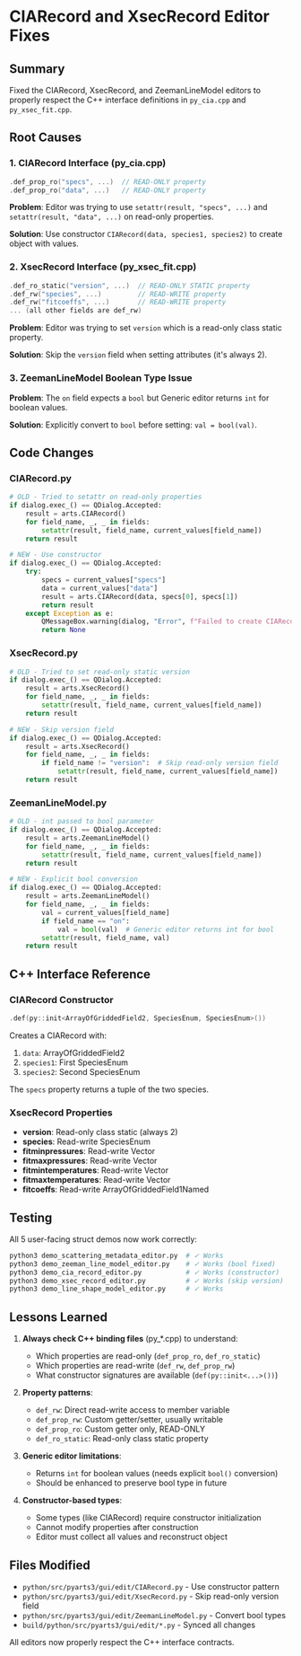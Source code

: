 # CIARecord and XsecRecord Editor Fixes

## Summary

Fixed the CIARecord, XsecRecord, and ZeemanLineModel editors to properly respect the C++ interface definitions in `py_cia.cpp` and `py_xsec_fit.cpp`.

## Root Causes

### 1. CIARecord Interface (py_cia.cpp)

```cpp
.def_prop_ro("specs", ...)  // READ-ONLY property
.def_prop_ro("data", ...)   // READ-ONLY property
```

**Problem**: Editor was trying to use `setattr(result, "specs", ...)` and `setattr(result, "data", ...)` on read-only properties.

**Solution**: Use constructor `CIARecord(data, species1, species2)` to create object with values.

### 2. XsecRecord Interface (py_xsec_fit.cpp)

```cpp
.def_ro_static("version", ...)  // READ-ONLY STATIC property
.def_rw("species", ...)         // READ-WRITE property
.def_rw("fitcoeffs", ...)       // READ-WRITE property
... (all other fields are def_rw)
```

**Problem**: Editor was trying to set `version` which is a read-only class static property.

**Solution**: Skip the `version` field when setting attributes (it's always 2).

### 3. ZeemanLineModel Boolean Type Issue

**Problem**: The `on` field expects a `bool` but Generic editor returns `int` for boolean values.

**Solution**: Explicitly convert to `bool` before setting: `val = bool(val)`.

## Code Changes

### CIARecord.py
```python
# OLD - Tried to setattr on read-only properties
if dialog.exec_() == QDialog.Accepted:
    result = arts.CIARecord()
    for field_name, _, _ in fields:
        setattr(result, field_name, current_values[field_name])
    return result

# NEW - Use constructor
if dialog.exec_() == QDialog.Accepted:
    try:
        specs = current_values["specs"]
        data = current_values["data"]
        result = arts.CIARecord(data, specs[0], specs[1])
        return result
    except Exception as e:
        QMessageBox.warning(dialog, "Error", f"Failed to create CIARecord: {e}")
        return None
```

### XsecRecord.py
```python
# OLD - Tried to set read-only static version
if dialog.exec_() == QDialog.Accepted:
    result = arts.XsecRecord()
    for field_name, _, _ in fields:
        setattr(result, field_name, current_values[field_name])
    return result

# NEW - Skip version field
if dialog.exec_() == QDialog.Accepted:
    result = arts.XsecRecord()
    for field_name, _, _ in fields:
        if field_name != "version":  # Skip read-only version field
            setattr(result, field_name, current_values[field_name])
    return result
```

### ZeemanLineModel.py
```python
# OLD - int passed to bool parameter
if dialog.exec_() == QDialog.Accepted:
    result = arts.ZeemanLineModel()
    for field_name, _, _ in fields:
        setattr(result, field_name, current_values[field_name])
    return result

# NEW - Explicit bool conversion
if dialog.exec_() == QDialog.Accepted:
    result = arts.ZeemanLineModel()
    for field_name, _, _ in fields:
        val = current_values[field_name]
        if field_name == "on":
            val = bool(val)  # Generic editor returns int for bool
        setattr(result, field_name, val)
    return result
```

## C++ Interface Reference

### CIARecord Constructor
```cpp
.def(py::init<ArrayOfGriddedField2, SpeciesEnum, SpeciesEnum>())
```

Creates a CIARecord with:
1. `data`: ArrayOfGriddedField2
2. `species1`: First SpeciesEnum
3. `species2`: Second SpeciesEnum

The `specs` property returns a tuple of the two species.

### XsecRecord Properties

- **version**: Read-only class static (always 2)
- **species**: Read-write SpeciesEnum
- **fitminpressures**: Read-write Vector
- **fitmaxpressures**: Read-write Vector
- **fitmintemperatures**: Read-write Vector
- **fitmaxtemperatures**: Read-write Vector  
- **fitcoeffs**: Read-write ArrayOfGriddedField1Named

## Testing

All 5 user-facing struct demos now work correctly:

```bash
python3 demo_scattering_metadata_editor.py  # ✓ Works
python3 demo_zeeman_line_model_editor.py    # ✓ Works (bool fixed)
python3 demo_cia_record_editor.py           # ✓ Works (constructor)
python3 demo_xsec_record_editor.py          # ✓ Works (skip version)
python3 demo_line_shape_model_editor.py     # ✓ Works
```

## Lessons Learned

1. **Always check C++ binding files** (py_*.cpp) to understand:
   - Which properties are read-only (`def_prop_ro`, `def_ro_static`)
   - Which properties are read-write (`def_rw`, `def_prop_rw`)
   - What constructor signatures are available (`def(py::init<...>())`)

2. **Property patterns**:
   - `def_rw`: Direct read-write access to member variable
   - `def_prop_rw`: Custom getter/setter, usually writable
   - `def_prop_ro`: Custom getter only, READ-ONLY
   - `def_ro_static`: Read-only class static property

3. **Generic editor limitations**:
   - Returns `int` for boolean values (needs explicit `bool()` conversion)
   - Should be enhanced to preserve bool type in future

4. **Constructor-based types**:
   - Some types (like CIARecord) require constructor initialization
   - Cannot modify properties after construction
   - Editor must collect all values and reconstruct object

## Files Modified

- `python/src/pyarts3/gui/edit/CIARecord.py` - Use constructor pattern
- `python/src/pyarts3/gui/edit/XsecRecord.py` - Skip read-only version field
- `python/src/pyarts3/gui/edit/ZeemanLineModel.py` - Convert bool types
- `build/python/src/pyarts3/gui/edit/*.py` - Synced all changes

All editors now properly respect the C++ interface contracts.
